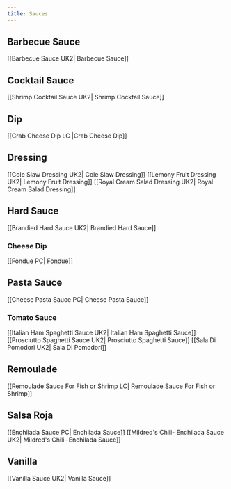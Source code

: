 ```yaml
---
title: Sauces
---
```

## Barbecue Sauce
[[Barbecue Sauce UK2| Barbecue Sauce]]
## Cocktail Sauce
[[Shrimp Cocktail Sauce UK2| Shrimp Cocktail Sauce]]
## Dip
[[Crab Cheese Dip LC |Crab Cheese Dip]]
## Dressing
[[Cole Slaw Dressing UK2| Cole Slaw Dressing]]
[[Lemony Fruit Dressing UK2| Lemony Fruit Dressing]]
[[Royal Cream Salad Dressing UK2| Royal Cream Salad Dressing]]
## Hard Sauce
[[Brandied Hard Sauce UK2| Brandied Hard Sauce]]
### Cheese Dip
[[Fondue PC| Fondue]]
## Pasta Sauce
[[Cheese Pasta Sauce PC| Cheese Pasta Sauce]]
### Tomato Sauce
[[Italian Ham Spaghetti Sauce UK2| Italian Ham Spaghetti Sauce]]
[[Prosciutto Spaghetti Sauce UK2| Prosciutto Spaghetti Sauce]]
[[Sala Di Pomodori UK2| Sala Di Pomodori]]
## Remoulade
[[Remoulade Sauce For Fish or Shrimp LC| Remoulade Sauce For Fish or Shrimp]]
## Salsa Roja
[[Enchilada Sauce PC| Enchilada Sauce]]
[[Mildred's Chili- Enchilada Sauce UK2| Mildred's Chili- Enchilada Sauce]]
## Vanilla
[[Vanilla Sauce UK2| Vanilla Sauce]]